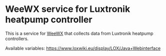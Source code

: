 # WeeWX service for Luxtronik heatpump controller

This is a service for [WeeWX](http://weewx.com/) that collects data from Luxtronik heatpump controllers.

Available variables: https://www.loxwiki.eu/display/LOX/Java+Webinterface

